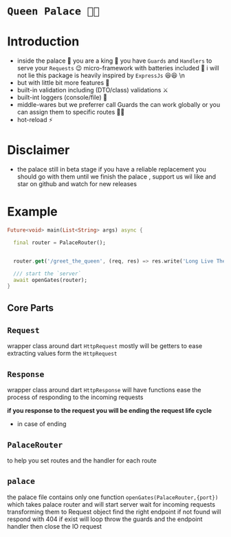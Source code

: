 # **`Queen Palace 🏰👑`**

# Introduction

- inside the palace 🏰 you are a king 🤴 you have `Guards` and `Handlers` to serve your `Requests` 😉
  micro-framework with batteries included 🔋
  i will not lie this package is heavily inspired by `ExpressJs` 😆😆
  \n
- but with little bit more features 🤴
- built-in validation including (DTO/class) validations ⚔
- built-int loggers (console/file) 📃
- middle-wares but we preferrer call Guards the can work globally or you can assign them to specific routes 💂‍♂️
- hot-reload ⚡

# Disclaimer

- the palace still in beta stage if you have a reliable replacement you should go with them
  until we finish the palace , support us wil like and star on github and watch for new releases

# Example

```dart
Future<void> main(List<String> args) async {

  final router = PalaceRouter();


  router.get('/greet_the_queen', (req, res) => res.write('Long Live The Queen'));

  /// start the `server`
  await openGates(router);
}
```

## Core Parts

## `Request`

wrapper class around dart `HttpRequest`
mostly will be getters to ease extracting values form the `HttpRequest`

## `Response`

wrapper class around dart `HttpResponse`
will have functions ease the process of responding to the incoming requests

**if you response to the request you will be ending the request life cycle**

- in case of ending

## `PalaceRouter`

to help you set routes and the handler for each route

## `palace`

the palace file contains only one function `openGates(PalaceRouter,{port})` which takes palace router and will start server
wait for incoming requests
transforming them to Request object
find the right endpoint if not found will respond with 404
if exist will loop throw the guards and the endpoint handler then close the IO request
